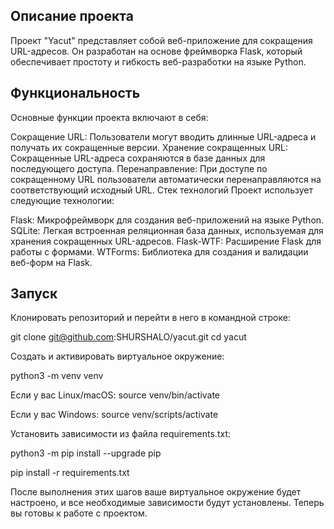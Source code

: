 ## Описание проекта
Проект "Yacut" представляет собой веб-приложение для сокращения URL-адресов. Он разработан на основе фреймворка Flask, который обеспечивает простоту и гибкость веб-разработки на языке Python.

## Функциональность
Основные функции проекта включают в себя:

Сокращение URL: Пользователи могут вводить длинные URL-адреса и получать их сокращенные версии.
Хранение сокращенных URL: Сокращенные URL-адреса сохраняются в базе данных для последующего доступа.
Перенаправление: При доступе по сокращенному URL пользователи автоматически перенаправляются на соответствующий исходный URL.
Стек технологий
Проект использует следующие технологии:

Flask: Микрофреймворк для создания веб-приложений на языке Python.
SQLite: Легкая встроенная реляционная база данных, используемая для хранения сокращенных URL-адресов.
Flask-WTF: Расширение Flask для работы с формами.
WTForms: Библиотека для создания и валидации веб-форм на Flask.

## Запуск
Клонировать репозиторий и перейти в него в командной строке:

git clone git@github.com:SHURSHALO/yacut.git
cd yacut

Создать и активировать виртуальное окружение:

python3 -m venv venv

Если у вас Linux/macOS:
source venv/bin/activate

Если у вас Windows:
source venv/scripts/activate

Установить зависимости из файла requirements.txt:

python3 -m pip install --upgrade pip

pip install -r requirements.txt

После выполнения этих шагов ваше виртуальное окружение будет настроено, и все необходимые зависимости будут установлены. Теперь вы готовы к работе с проектом.
